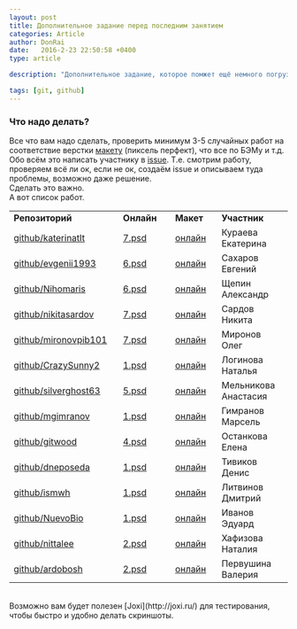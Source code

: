 ```yaml
---
layout: post
title: Дополнительное задание перед последним занятием
categories: Article
author: DonRai
date:   2016-2-23 22:50:58 +0400
type: article

description: "Дополнительное задание, которое помжет ещё немного погрузиться в верстку и гитхаб"

tags: [git, github]
---
```

### Что надо делать?
Все что вам надо сделать, проверить минимум 3-5 случайных работ на соответствие верстки [макету](https://github.com/WFS-1/frontend-school/tree/master/psd) (пиксель перфект), что все по БЭМу и т.д.
Обо всём это написать участнику в [issue](http://joxi.ru/RmzQnEeCwy8xrO).
Т.е. смотрим работу, проверяем всё ли ок, если не ок, создаём issue и описываем туда проблемы, возможно даже решение.
<br />
Сделать это важно.
<br />
А вот список работ.
<table>
  <tr>
    <td><strong>Репозиторий&nbsp;&nbsp;&nbsp;</strong></td>
    <td><strong>Онлайн&nbsp;&nbsp;&nbsp;&nbsp;</strong></td>
    <td><strong>Макет&nbsp;&nbsp;&nbsp;&nbsp;</strong></td>
    <td><strong>Участник</strong></td>
  </tr>
  <tr>
    <td><a href="https://github.com/katerinatlt/lesson-3/tree/gh-pages">github/katerinatlt</a></td>
    <td><a href="https://github.com/WFS-1/frontend-school/blob/master/psd/hard-3/7.psd">7.psd</a></td>
    <td><a href="http://katerinatlt.github.io/lesson-3/">онлайн</a></td>
    <td>Кураева Екатерина</td>
  </tr>
  <tr>
    <td><a href="https://github.com/evgenii1993/maket/tree/gh-pages/lesson-5">github/evgenii1993</a></td>
    <td><a href="https://github.com/WFS-1/frontend-school/blob/master/psd/hard-3/6.psd">6.psd</a></td>
    <td><a href="http://evgenii1993.github.io/maket/lesson-5/">онлайн</a></td>
    <td>Сахаров Евгений</td>
  </tr>
  <tr>
    <td><a href="https://github.com/Nihomaris/psd6/tree/gh-pages">github/Nihomaris</a></td>
    <td><a href="https://github.com/WFS-1/frontend-school/blob/master/psd/hard-3/6.psd">6.psd</a></td>
    <td><a href="http://nihomaris.github.io/psd6/">онлайн</a></td>
    <td>Щепин Александр</td>
  </tr>
  <tr>
    <td><a href="https://github.com/nikitasardov/projects/tree/gh-pages/build/psd-1">github/nikitasardov</a></td>
    <td><a href="https://github.com/WFS-1/frontend-school/blob/master/psd/hard-1/1.psd">7.psd</a></td>
    <td><a href="https://nikitasardov.github.io/projects/build/psd-1/index.html">онлайн</a></td>
    <td>Сардов Никита</td>
  </tr>
  <tr>
    <td><a href="https://github.com/mironovpib101/Ok/tree/gh-pages/v3">github/mironovpib101</a>&nbsp;&nbsp;&nbsp;</td>
    <td><a href="https://github.com/WFS-1/frontend-school/blob/master/psd/hard-3/7.psd">7.psd</a></td>
    <td><a href="http://mironovpib101.github.io/Ok/v3/">онлайн</a></td>
    <td>Миронов Олег</td>
  </tr>
  <tr>
    <td><a href="https://github.com/CrazySunny2/Loginova2/tree/gh-pages">github/CrazySunny2</a></td>
    <td><a href="https://github.com/WFS-1/frontend-school/blob/master/psd/hard-1/1.psd">1.psd</a></td>
    <td><a href="http://crazysunny2.github.io/Loginova2/">онлайн</a></td>
    <td>Логинова Наталья</td>
  </tr>
  <tr>
    <td><a href="https://github.com/silverghost63/homeworks2/tree/gh-pages">github/silverghost63</a></td>
    <td><a href="https://github.com/WFS-1/frontend-school/blob/master/psd/hard-3/5.psd">5.psd</a></td>
    <td><a href="http://silverghost63.github.io/homeworks2/">онлайн</a></td>
    <td>Мельникова Анастасия</td>
  </tr>
  <tr>
    <td><a href="https://github.com/mgimranov/fe-psd1">github/mgimranov</a></td>
    <td><a href="https://github.com/WFS-1/frontend-school/blob/master/psd/hard-1/1.psd">1.psd</a></td>
    <td><a href="http://mgimranov.github.io/fe-psd1/">онлайн</a></td>
    <td>Гимранов Марсель</td>
  </tr>
  <tr>
    <td><a href="https://github.com/gitwood/test3/tree/gh-pages">github/gitwood</a></td>
    <td><a href="https://github.com/WFS-1/frontend-school/blob/master/psd/hard-2/4.psd">4.psd</a></td>
    <td><a href="http://gitwood.github.io/test3/">онлайн</a></td>
    <td>Останкова Елена</td>
  </tr>
  <tr>
    <td><a href="https://github.com/dneposeda/site2">github/dneposeda</a></td>
    <td><a href="https://github.com/WFS-1/frontend-school/blob/master/psd/hard-1/1.psd">1.psd</a></td>
    <td><a href="http://dneposeda.github.io/site2/">онлайн</a></td>
    <td>Тивиков Денис</td>
  </tr>
  <tr>
    <td><a href="https://github.com/ismwh/psd-1">github/ismwh</a></td>
    <td><a href="https://github.com/WFS-1/frontend-school/blob/master/psd/hard-1/1.psd">1.psd</a></td>
    <td><a href="http://ismwh.github.io/psd-1/">онлайн</a></td>
    <td>Литвинов Дмитрий</td>
  </tr>
  <tr>
    <td><a href="https://github.com/NuevoBio/SiteHard/tree/gh-pages">github/NuevoBio</a></td>
    <td><a href="https://github.com/WFS-1/frontend-school/blob/master/psd/hard-1/1.psd">1.psd</a></td>
    <td><a href="http://nuevobio.github.io/SiteHard/">онлайн</a></td>
    <td>Иванов Эдуард</td>
  </tr>
  <tr>
    <td><a href="https://github.com/nittalee/web_design">github/nittalee</a></td>
    <td><a href="https://github.com/WFS-1/frontend-school/blob/master/psd/hard-1/2.psd">2.psd</a></td>
    <td><a href="http://nittalee.github.io/web_design/">онлайн</a></td>
    <td>Хафизова Наталия</td>
  </tr>
  <tr>
    <td><a href="https://github.com/ardobosh/Final-Homework/tree/gh-pages">github/ardobosh</a></td>
    <td><a href="https://github.com/WFS-1/frontend-school/blob/master/psd/hard-1/2.psd">2.psd</a></td>
    <td><a href="http://ardobosh.github.io/Final-Homework/">онлайн</a></td>
    <td>Первушина Валерия</td>
  </tr>
</table>

<br />
Возможно вам будет полезен [Joxi](http://joxi.ru/) для тестирования, чтобы быстро и удобно делать скриншоты.
